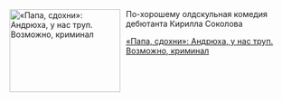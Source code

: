 <!--2025-07-04 10:15:00-->
<div class="yb">
  <div class="rss kino_kino"><a href="https://www.kino-teatr.ru/kino/art/tv/5318/" title="«Папа, сдохни»: Андрюха, у нас труп. Возможно, криминал"><img src="https://www.kino-teatr.ru/art/8/1/5318/poster.jpg" width="196" height="147" align="left" hspace="5" style="margin: 0px 10px 0px 5px" alt="«Папа, сдохни»: Андрюха, у нас труп. Возможно, криминал"/></a>По-хорошему олдскульная комедия дебютанта Кирилла Соколова <p class="titl"><a href="https://www.kino-teatr.ru/kino/art/tv/5318/">«Папа, сдохни»: Андрюха, у нас труп. Возможно, криминал</a></p></div>
</div>
